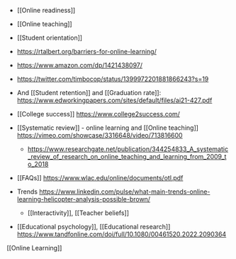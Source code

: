   - [[Online readiness]]
  - [[Online teaching]]
  - [[Student orientation]]

  - https://rtalbert.org/barriers-for-online-learning/
  - https://www.amazon.com/dp/1421438097/
  - https://twitter.com/timbocop/status/1399972201881866243?s=19

  - And [[Student retention]] and
    [[Graduation rate]]:
    https://www.edworkingpapers.com/sites/default/files/ai21-427.pdf

  - [[College success]]
    https://www.college2success.com/

  - [[Systematic review]] - online learning
    and [[Online teaching]]
    https://vimeo.com/showcase/3316648/video/713816600
      - https://www.researchgate.net/publication/344254833_A_systematic_review_of_research_on_online_teaching_and_learning_from_2009_to_2018

  - [[FAQs]]
    https://www.wlac.edu/online/documents/otl.pdf

  - Trends
    https://www.linkedin.com/pulse/what-main-trends-online-learning-helicopter-analysis-possible-brown/
      - [[Interactivity]],  [[Teacher     beliefs]]

  - [[Educational psychology]],
    [[Educational research]]
    https://www.tandfonline.com/doi/full/10.1080/00461520.2022.2090364

[[Online Learning]]